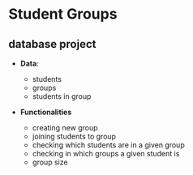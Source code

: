 # Student Groups

## database project
* **Data**:
  * students
  * groups
  * students in group
  
* **Functionalities**
  * creating new group
  * joining students to group
  * checking which students are in a given group
  * checking in which groups a given student is
  * group size
